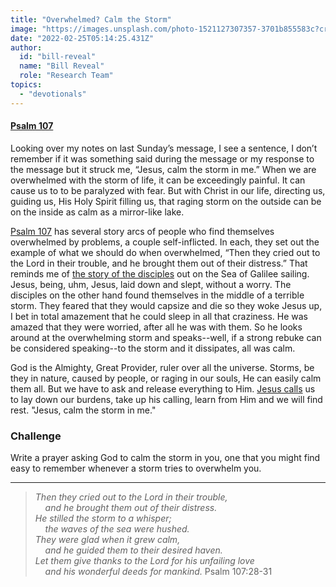 ```yaml
---
title: "Overwhelmed? Calm the Storm"
image: "https://images.unsplash.com/photo-1521127307357-3701b855583c?crop=entropy&cs=srgb&fm=jpg&ixid=Mnw5NjYxfDB8MXxzZWFyY2h8MTB8fFRydXRofGVufDB8fHx8MTYxODIzNjM3Mw&ixlib=rb-1.2.1&q=85"
date: "2022-02-25T05:14:25.431Z"
author:
  id: "bill-reveal"
  name: "Bill Reveal"
  role: "Research Team"
topics:
  - "devotionals"
---
```

#### [Psalm 107][ps107]

Looking over my notes on last Sunday’s message, I see a sentence, I don’t remember if it was something said during the message or my response to the message but it struck me, “Jesus, calm the storm in me.” When we are overwhelmed with the storm of life, it can be exceedingly painful. It can cause us to to be paralyzed with fear. But with Christ in our life, directing us, guiding us, His Holy Spirit filling us, that raging storm on the outside can be on the inside as calm as a mirror-like lake.

[Psalm 107][ps107] has several story arcs of people who find themselves overwhelmed by problems, a couple self-inflicted. In each, they set out the example of what we should do when overwhelmed, “Then they cried out to the Lord in their trouble, and he brought them out of their distress.” That reminds me of [the story of the disciples][lu8] out on the Sea of Galilee sailing. Jesus, being, uhm, Jesus, laid down and slept, without a worry. The disciples on the other hand found themselves in the middle of a terrible storm. They feared that they would capsize and die so they woke Jesus up, I bet in total amazement that he could sleep in all that craziness. He was amazed that they were worried, after all he was with them. So he looks around at the overwhelming storm and speaks--well, if a strong rebuke can be considered speaking--to the storm and it dissipates, all was calm.

God is the Almighty, Great Provider, ruler over all the universe. Storms, be they in nature, caused by people, or raging in our souls, He can easily calm them all. But we have to ask and release everything to Him. [Jesus calls][mat11] us to lay down our burdens, take up his calling, learn from Him and we will find rest. "Jesus, calm the storm in me."

### Challenge
Write a prayer asking God to calm the storm in you, one that you might find easy to remember whenever a storm tries to overwhelm you.

----

> _Then they cried out to the Lord in their trouble,   
&nbsp;&nbsp;&nbsp;&nbsp;and he brought them out of their distress.    
He stilled the storm to a whisper;    
&nbsp;&nbsp;&nbsp;&nbsp;the waves of the sea were hushed.   
They were glad when it grew calm,   
&nbsp;&nbsp;&nbsp;&nbsp;and he guided them to their desired haven.   
Let them give thanks to the Lord for his unfailing love   
&nbsp;&nbsp;&nbsp;&nbsp;and his wonderful deeds for mankind._ Psalm 107:28-31

[ps107]: https://biblehub.com/psalms/107.htm
[lu8]: https://biblehub.com/context/luke/8-22.htm
[mat11]: https://biblehub.com/context/matthew/11-28.htm
